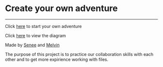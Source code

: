 # Create your own adventure  
 ---
Click [here](alarm.md) to start your own adventure  

Click [here](https://docs.google.com/drawings/d/1bHwSSoIqMQxHuxvm3kLy2xMuYciWSoKJAXvDNXlElfY/edit) to view the diagram  

Made by [Senee](https://github.com/seneec7794) and [Melvin](https://github.com/melvins1196)  

 The purpose of this project is to practice our collaboration skills with each other and to get more expirience working with files.  
 